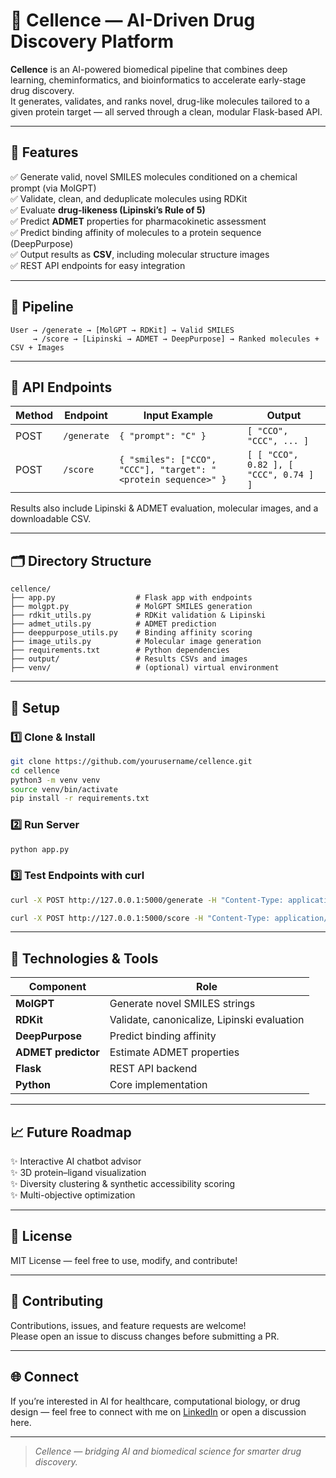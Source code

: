 
# 🌟 Cellence — AI-Driven Drug Discovery Platform  

**Cellence** is an AI-powered biomedical pipeline that combines deep learning, cheminformatics, and bioinformatics to accelerate early-stage drug discovery.  
It generates, validates, and ranks novel, drug-like molecules tailored to a given protein target — all served through a clean, modular Flask-based API.  

---

## 🚀 Features  

✅ Generate valid, novel SMILES molecules conditioned on a chemical prompt (via MolGPT)  
✅ Validate, clean, and deduplicate molecules using RDKit  
✅ Evaluate **drug-likeness (Lipinski’s Rule of 5)**  
✅ Predict **ADMET** properties for pharmacokinetic assessment  
✅ Predict binding affinity of molecules to a protein sequence (DeepPurpose)  
✅ Output results as **CSV**, including molecular structure images  
✅ REST API endpoints for easy integration  

---

## 🧬 Pipeline  

```
User → /generate → [MolGPT → RDKit] → Valid SMILES  
     → /score → [Lipinski → ADMET → DeepPurpose] → Ranked molecules + CSV + Images
```

---

## 📄 API Endpoints  

| Method | Endpoint    | Input Example | Output |
|--------|-------------|----------------|--------|
| POST   | `/generate` | `{ "prompt": "C" }` | `[ "CCO", "CCC", ... ]` |
| POST   | `/score`    | `{ "smiles": ["CCO", "CCC"], "target": "<protein sequence>" }` | `[ [ "CCO", 0.82 ], [ "CCC", 0.74 ] ]` |

Results also include Lipinski & ADMET evaluation, molecular images, and a downloadable CSV.

---

## 🗂 Directory Structure  

```
cellence/
├── app.py                  # Flask app with endpoints
├── molgpt.py               # MolGPT SMILES generation
├── rdkit_utils.py          # RDKit validation & Lipinski
├── admet_utils.py          # ADMET prediction
├── deeppurpose_utils.py    # Binding affinity scoring
├── image_utils.py          # Molecular image generation
├── requirements.txt        # Python dependencies
├── output/                 # Results CSVs and images
├── venv/                   # (optional) virtual environment
```

---

## 🔷 Setup  

### 1️⃣ Clone & Install  
```bash
git clone https://github.com/yourusername/cellence.git
cd cellence
python3 -m venv venv
source venv/bin/activate
pip install -r requirements.txt
```

### 2️⃣ Run Server  
```bash
python app.py
```

### 3️⃣ Test Endpoints with curl  
```bash
curl -X POST http://127.0.0.1:5000/generate -H "Content-Type: application/json" -d '{"prompt": "C"}'

curl -X POST http://127.0.0.1:5000/score -H "Content-Type: application/json" -d '{"smiles": ["CCO", "CCC"], "target": "MVKVGVNGFGRIGRLVTRAAFNSGKVDIVAINDPFIDLNYMVYMF"}'
```

---

## 🧪 Technologies & Tools  

| Component         | Role |
|-------------------|------|
| **MolGPT**        | Generate novel SMILES strings |
| **RDKit**         | Validate, canonicalize, Lipinski evaluation |
| **DeepPurpose**   | Predict binding affinity |
| **ADMET predictor** | Estimate ADMET properties |
| **Flask**         | REST API backend |
| **Python**        | Core implementation |

---

## 📈 Future Roadmap  

✨ Interactive AI chatbot advisor  
✨ 3D protein–ligand visualization  
✨ Diversity clustering & synthetic accessibility scoring  
✨ Multi-objective optimization  

---

## 📜 License  

MIT License — feel free to use, modify, and contribute!  

---

## 🤝 Contributing  

Contributions, issues, and feature requests are welcome!  
Please open an issue to discuss changes before submitting a PR.  

---

## 🌐 Connect  

If you’re interested in AI for healthcare, computational biology, or drug design — feel free to connect with me on [LinkedIn](https://linkedin.com/in/your-link) or open a discussion here.  

---

> *Cellence — bridging AI and biomedical science for smarter drug discovery.*  
